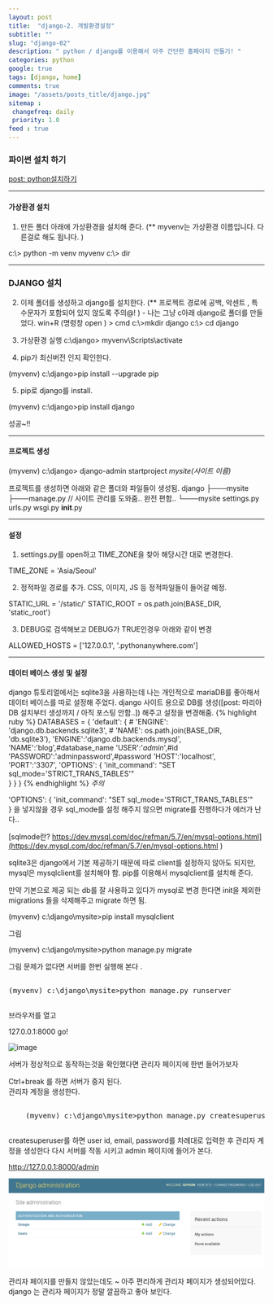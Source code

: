 ```yaml
---
layout: post
title:  "django-2. 개발환경설정"
subtitle: ""
slug: "django-02"
description: " python / django를 이용해서 아주 간단한 홈페이지 만들기! "
categories: python
google: true
tags: [django, home]
comments: true
image: "/assets/posts_title/django.jpg"
sitemap :
 changefreq: daily
 priority: 1.0
feed : true
---
```


### 파이썬 설치 하기
[post: python설치하기](/python/tech/2018/01/25/python-02.html)

---------

#### 가상환경 설치

1. 만든 폴더 아래에 가상환경을 설치해 준다.
(** myvenv는 가상환경 이름입니다. 다른걸로 해도 됩니다. )

c:\\> python -m venv myvenv
c:\\> dir


----------

### DJANGO 설치

2. 이제 폴더를 생성하고 django를 설치한다.  (** 프로젝트 경로에 공백, 악센트 , 특수문자가 포함되어 있지 않도록 주의@! ) - 나는 그냥 c아래 django로 폴더를 만들었다.
win+R (명령창 open ) > cmd
c:\\>mkdir django
c:\\> cd django

3. 가상환경 실행
c:\django> myvenv\Scripts\activate

4. pip가 최신버전 인지 확인한다.

(myvenv) c:\django>pip install  --upgrade pip

5. pip로 django를 install.

(myvenv) c:\django>pip install django

성공~!!

-------------------------

#### 프로젝트 생성


(myvenv) c:\django> django-admin startproject *mysite(사이트 이름)*

프로젝트를 생성하면 아래와 같은 폴더와 파일들이 생성됨.
django
├───mysite
├───manage.py // 사이트 관리를 도와줌.. 완전 편함..
└───mysite
        settings.py
        urls.py
        wsgi.py
        __init__.py

__________________________________

#### 설정
1. settings.py를 open하고 TIME_ZONE을 찾아 해당시간 대로 변경한다.

TIME_ZONE = 'Asia/Seoul'

2. 정적파일 경로를 추가. CSS, 이미지, JS 등 정적파일들이 들어갈 예정.

STATIC_URL = '/static/'
STATIC_ROOT = os.path.join(BASE_DIR, 'static_root')


3. DEBUG로 검색해보고 DEBUG가 TRUE인경우 아래와 같이 변경

ALLOWED_HOSTS = ['127.0.0.1', '.pythonanywhere.com']

---------------------------------------------

#### 데이터 베이스 생성 및 설정

django 튜토리얼에서는 sqlite3을 사용하는데 나는 개인적으로 mariaDB를 좋아해서 데이터 베이스를 따로 설정해 주었다.
django 사이트 용으로 DB를 생성([post: 마리아DB 설치부터 생성까지 / 아직 포스팅 안함..]) 해주고
설정을 변경해줌.
{% highlight ruby %}
DATABASES = {
    'default': {
        # 'ENGINE': 'django.db.backends.sqlite3',
        # 'NAME': os.path.join(BASE_DIR, 'db.sqlite3'),
        'ENGINE':'django.db.backends.mysql',
        'NAME':'blog',#database_name
        'USER':'*admin*',#id
        'PASSWORD':'adminpassword',#password
        'HOST':'localhost',
        'PORT':'3307',
        'OPTIONS': {
            'init_command': "SET sql_mode='STRICT_TRANS_TABLES'"                       
        }
    }
}
{% endhighlight %}
*주의*

'OPTIONS': {
            'init_command': "SET sql_mode='STRICT_TRANS_TABLES'"                       
}
을  넣지않을 경우 sql_mode를 설정 해주지 않으면 migrate를 진행하다가 에러가 난다..

[sqlmode란? https://dev.mysql.com/doc/refman/5.7/en/mysql-options.html](https://dev.mysql.com/doc/refman/5.7/en/mysql-options.html )


sqlite3은 django에서 기본 제공하기 때문에 따로 client를 설정하지 않아도 되지만, mysql은 mysqlclient를 설치해야 함.
pip를 이용해서 mysqlclient를 설치해 준다.


만약 기본으로 제공 되는 db를 잘 사용하고 있다가 mysql로 변경 한다면
init을 제외한 migrations 들을 삭제해주고 migrate 하면 됨.


(myvenv) c:\django\mysite>pip install mysqlclient

그림

(myvenv) c:\django\mysite>python manage.py migrate

그림
문제가 없다면 서버를 한번 실행해 본다 .
<pre>

(myvenv) c:\django\mysite>python manage.py runserver

</pre>
브라우저를 열고

 127.0.0.1:8000   go!


![image](https://user-images.githubusercontent.com/35050638/36573234-2c4787ca-1883-11e8-9c78-ae76361e0303.png)

 서버가 정상적으로 동작하는것을 확인했다면 관리자 페이지에 한번 들어가보자


Ctrl+break 를 하면 서버가 중지 된다.  
관리자 계정을 생성한다.  

<pre>

    (myvenv) c:\django\mysite>python manage.py createsuperuser

</pre>

createsuperuser를 하면 user id, email, password를 차례대로 입력한 후 관리자 계정을 생성한다
다시 서버를 작동 시키고 admin 페이지에 들어가 본다.  

http://127.0.0.1:8000/admin


![image](/assets/posts_con/django/django_02002.png)

관리자 페이지를 만들지 않았는데도 ~ 아주 편리하게 관리자 페이지가 생성되어있다.
django 는 관리자 페이지가 정말 깔끔하고 좋아 보인다.
